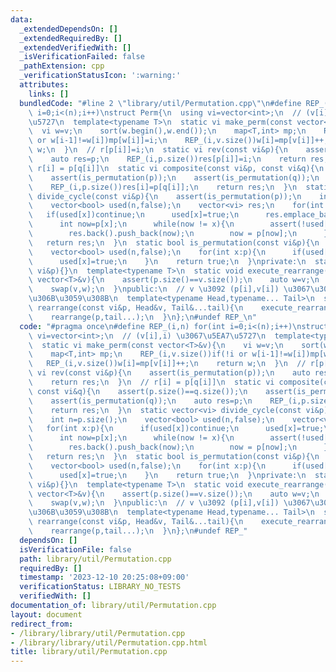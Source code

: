 ```yaml
---
data:
  _extendedDependsOn: []
  _extendedRequiredBy: []
  _extendedVerifiedWith: []
  _isVerificationFailed: false
  _pathExtension: cpp
  _verificationStatusIcon: ':warning:'
  attributes:
    links: []
  bundledCode: "#line 2 \"library/util/Permutation.cpp\"\n#define REP_(i,n) for(int\
    \ i=0;i<(n);i++)\nstruct Perm{\n  using vi=vector<int>;\n  // (v[i],i) \u3067\u5EA7\
    \u5727\n  template<typename T>\n  static vi make_perm(const vector<T>&v){\n  \
    \  vi w=v;\n    sort(w.begin(),w.end());\n    map<T,int> mp;\n    REP_(i,v.size())if(!i\
    \ or w[i-1]!=w[i])mp[w[i]]=i;\n    REP_(i,v.size())w[i]=mp[v[i]]++;\n    return\
    \ w;\n  }\n  // r[p[i]]=i;\n  static vi rev(const vi&p){\n    assert(is_permutation(p));\n\
    \    auto res=p;\n    REP_(i,p.size())res[p[i]]=i;\n    return res;\n  }\n  //\
    \ r[i] = p[q[i]]\n  static vi composite(const vi&p, const vi&q){\n    assert(p.size()==q.size());\n\
    \    assert(is_permutation(p));\n    assert(is_permutation(q));\n    auto res=p;\n\
    \    REP_(i,p.size())res[i]=p[q[i]];\n    return res;\n  }\n  static vector<vi>\
    \ divide_cycle(const vi&p){\n    assert(is_permutation(p));\n    int n=p.size();\n\
    \    vector<bool> used(n,false);\n    vector<vi> res;\n    for(int x:p){\n   \
    \   if(used[x])continue;\n      used[x]=true;\n      res.emplace_back(vi{x});\n\
    \      int now=p[x];\n      while(now != x){\n        assert(!used[now]);used[now]=true;\n\
    \        res.back().push_back(now);\n        now = p[now];\n      }\n    }\n \
    \   return res;\n  }\n  static bool is_permutation(const vi&p){\n    int n=p.size();\n\
    \    vector<bool> used(n,false);\n    for(int x:p){\n      if(used[x])return false;\n\
    \      used[x]=true;\n    }\n    return true;\n  }\nprivate:\n  static void rearrange(const\
    \ vi&p){}\n  template<typename T>\n  static void execute_rearrange(const vi&p,\
    \ vector<T>&v){\n    assert(p.size()==v.size());\n    auto w=v;\n    REP_(i,p.size())w[i]=v[p[i]];\n\
    \    swap(v,w);\n  }\npublic:\n  // v \u3092 (p[i],v[i]) \u3067\u306E\u6607\u9806\
    \u306B\u3059\u308B\n  template<typename Head,typename... Tail>\n  static void\
    \ rearrange(const vi&p, Head&v, Tail&...tail){\n    execute_rearrange(p,v);\n\
    \    rearrange(p,tail...);\n  }\n};\n#undef REP_\n"
  code: "#pragma once\n#define REP_(i,n) for(int i=0;i<(n);i++)\nstruct Perm{\n  using\
    \ vi=vector<int>;\n  // (v[i],i) \u3067\u5EA7\u5727\n  template<typename T>\n\
    \  static vi make_perm(const vector<T>&v){\n    vi w=v;\n    sort(w.begin(),w.end());\n\
    \    map<T,int> mp;\n    REP_(i,v.size())if(!i or w[i-1]!=w[i])mp[w[i]]=i;\n \
    \   REP_(i,v.size())w[i]=mp[v[i]]++;\n    return w;\n  }\n  // r[p[i]]=i;\n  static\
    \ vi rev(const vi&p){\n    assert(is_permutation(p));\n    auto res=p;\n    REP_(i,p.size())res[p[i]]=i;\n\
    \    return res;\n  }\n  // r[i] = p[q[i]]\n  static vi composite(const vi&p,\
    \ const vi&q){\n    assert(p.size()==q.size());\n    assert(is_permutation(p));\n\
    \    assert(is_permutation(q));\n    auto res=p;\n    REP_(i,p.size())res[i]=p[q[i]];\n\
    \    return res;\n  }\n  static vector<vi> divide_cycle(const vi&p){\n    assert(is_permutation(p));\n\
    \    int n=p.size();\n    vector<bool> used(n,false);\n    vector<vi> res;\n \
    \   for(int x:p){\n      if(used[x])continue;\n      used[x]=true;\n      res.emplace_back(vi{x});\n\
    \      int now=p[x];\n      while(now != x){\n        assert(!used[now]);used[now]=true;\n\
    \        res.back().push_back(now);\n        now = p[now];\n      }\n    }\n \
    \   return res;\n  }\n  static bool is_permutation(const vi&p){\n    int n=p.size();\n\
    \    vector<bool> used(n,false);\n    for(int x:p){\n      if(used[x])return false;\n\
    \      used[x]=true;\n    }\n    return true;\n  }\nprivate:\n  static void rearrange(const\
    \ vi&p){}\n  template<typename T>\n  static void execute_rearrange(const vi&p,\
    \ vector<T>&v){\n    assert(p.size()==v.size());\n    auto w=v;\n    REP_(i,p.size())w[i]=v[p[i]];\n\
    \    swap(v,w);\n  }\npublic:\n  // v \u3092 (p[i],v[i]) \u3067\u306E\u6607\u9806\
    \u306B\u3059\u308B\n  template<typename Head,typename... Tail>\n  static void\
    \ rearrange(const vi&p, Head&v, Tail&...tail){\n    execute_rearrange(p,v);\n\
    \    rearrange(p,tail...);\n  }\n};\n#undef REP_"
  dependsOn: []
  isVerificationFile: false
  path: library/util/Permutation.cpp
  requiredBy: []
  timestamp: '2023-12-10 20:25:08+09:00'
  verificationStatus: LIBRARY_NO_TESTS
  verifiedWith: []
documentation_of: library/util/Permutation.cpp
layout: document
redirect_from:
- /library/library/util/Permutation.cpp
- /library/library/util/Permutation.cpp.html
title: library/util/Permutation.cpp
---
```


